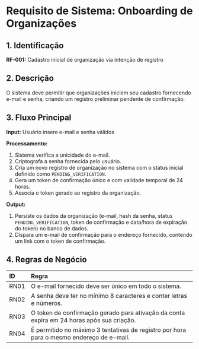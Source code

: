 # Requisito de Sistema: Onboarding de Organizações

## 1. Identificação
**RF-001:** Cadastro inicial de organização via intenção de registro

## 2. Descrição
O sistema deve permitir que organizações iniciem seu cadastro fornecendo e-mail e senha, criando um registro preliminar pendente de confirmação.

## 3. Fluxo Principal
**Input:** Usuário insere e-mail e senha válidos

**Processamento:**

1.  Sistema verifica a unicidade do e-mail.
2.  Criptografa a senha fornecida pelo usuário.
3.  Cria um novo registro de organização no sistema com o status inicial definido como `PENDING_VERIFICATION`.
4.  Gera um token de confirmação único e com validade temporal de 24 horas.
5.  Associa o token gerado ao registro da organização.

**Output:**

1.  Persiste os dados da organização (e-mail, hash da senha, status `PENDING_VERIFICATION`, token de confirmação e data/hora de expiração do token) no banco de dados.
2.  Dispara um e-mail de confirmação para o endereço fornecido, contendo um link com o token de confirmação.

## 4. Regras de Negócio

| ID   | Regra                                                              |
| :--- | :------------------------------------------------------------------- |
| RN01 | O e-mail fornecido deve ser único em todo o sistema.                 |
| RN02 | A senha deve ter no mínimo 8 caracteres e conter letras e números. |
| RN03 | O token de confirmação gerado para ativação da conta expira em 24 horas após sua criação. |
| RN04 | É permitido no máximo 3 tentativas de registro por hora para o mesmo endereço de e-mail. |
